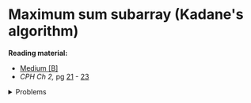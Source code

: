 # Maximum sum subarray (Kadane's algorithm)

**Reading material:**
* [Medium [B]](https://medium.com/@rsinghal757/kadanes-algorithm-dynamic-programming-how-and-why-does-it-work-3fd8849ed73d)
* *CPH Ch 2,* pg [21](https://cses.fi/book/book.pdf#page=31) - [23](https://cses.fi/book/book.pdf#page=33)

<details>
<summary>Problems</summary>
<ul>
    <li><a href="https://cses.fi/problemset/task/1643">CSES Maximum Subarray Sum</a></li>
    <li><a href="https://www.codechef.com/problems/TSOH">Codechef TSOH TWO SACKS OF HAPPINESS</a></li>
    <li><a href="https://www.codechef.com/problems/KOL15B">Codechef KOL15B Finding Hardest Sum Value</a></li>
    <li><a href="https://codeforces.com/contest/1373/problem/D">CF 1373 D Maximum Sum on Even Positions</a></li>
</ul>
</details>
